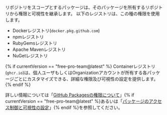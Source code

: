 リポジトリをスコープとするパッケージは、そのパッケージを所有するリポジトリから権限と可視性を継承します。 以下のレジストリは、この種の権限を使用します。
- Dockerレジストリ(`docker.pkg.github.com`)
- npmレジストリ
- RubyGemsレジストリ
- Apache Mavenレジストリ
- NuGetレジストリ

{% if currentVersion == "free-pro-team@latest" %}
Containerレジストリ(`ghcr.io`)は、個人ユーザもしくはOrganizationアカウントが所有する各パッケージごとにカスタマイズできる、詳細な権限及び可視性の設定を提供します。
{% endif %}

詳しい情報については「[GitHub Packagesの権限について](/packages/learn-github-packages/about-permissions-for-github-packages)」{% if currentVersion == "free-pro-team@latest" %}あるいは「[パッケージのアクセス制御と可視性の設定](/packages/learn-github-packages/configuring-a-packages-access-control-and-visibility)」{% endif %}を参照してください。

